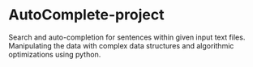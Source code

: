 # AutoComplete-project
Search and auto-completion for sentences within given input text files.
Manipulating the data with complex data structures and algorithmic optimizations using python.
